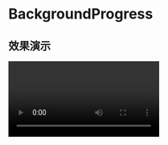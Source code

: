 # BackgroundProgress

## 效果演示
![img](https://github.com/linheimx/BackgroundProgress/blob/master/art/srmp4.mp4)
